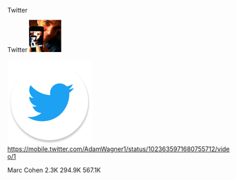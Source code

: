 Twitter

Twitter
![](../_resources/950c9adb46c60b365b484ac77e4c73fb.png)

![](../_resources/f9f00b223e99c292cdf1dc710e67d3d6.png)https://mobile.twitter.com/AdamWagner1/status/1023635971680755712/video/1

Marc Cohen 2.3K 294.9K 567.1K